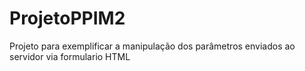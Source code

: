 # ProjetoPPIM2
Projeto para exemplificar a manipulação dos parâmetros enviados ao servidor via formulario HTML 
